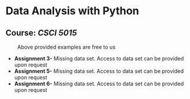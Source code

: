 # Data Analysis with Python
## Course: *CSCI 5015*

&nbsp; &nbsp; &nbsp; &nbsp; Above provided examples are free to us

* **Assignment 3-** Missing data set. Access to data set can be provided upon request
* **Assignment 5-** Missing data set. Access to data set can be provided upon request
* **Assignment 6-** Missing data set. Access to data set can be provided upon request
